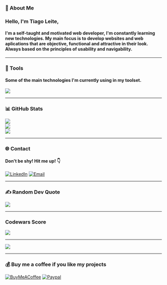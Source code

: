 ### 💫 About Me

### Hello, I'm Tiago Leite, 

#### I'm a self-taught and motivated web developer, I'm constantly learning new technologies. My main focus is to develop websites and web aplications that are objective, functional and attractive in their look. Always based on the principles of usability and navigability.

---

### 🔧 Tools

#### Some of the main technologies I'm currently using in my toolset.

![](https://skillicons.dev/icons?i=react,redux,js,ts,html,css,figma,sass,bootstrap,tailwind,firebase,jest,regex,git&perline=7)

---

### 📊 GitHub Stats

![](https://github-readme-stats.vercel.app/api?username=tiagocreator&theme=react&hide_border=true&include_all_commits=true&count_private=true&hide=prs,contribs)<br/>
![](https://github-readme-streak-stats.herokuapp.com/?user=tiagocreator&theme=react&hide_border=true)<br/>
![](https://github-readme-stats.vercel.app/api/top-langs/?username=tiagocreator&theme=react&hide_border=true&include_all_commits=true&count_private=false&layout=compact)

---

### 🌐 Contact

#### Don't be shy! Hit me up! 👇

[![LinkedIn](https://img.shields.io/badge/LinkedIn-%230077B5.svg?logo=linkedin&logoColor=white)](https://linkedin.com/in/tiagocreator)
[![Email](https://img.shields.io/badge/Email-C5221F.svg?logo=gmail&logoColor=white)](mailto:contato@tiagocreator.com)

---

### ✍️ Random Dev Quote

![](https://quotes-github-readme.vercel.app/api?type=horizontal&theme=merko)

---

### Codewars Score

![](https://www.codewars.com/users/tiagocreator/badges/large)

---

![](https://komarev.com/ghpvc/?username=tiagocreator&style=for-the-badge&color=437FFF)

---

### 💰 Buy me a coffee if you like my projects

[![BuyMeACoffee](https://img.shields.io/badge/Buy%20Me%20a%20Coffee-ffdd00?style=for-the-badge&logo=buy-me-a-coffee&logoColor=black)](https://buymeacoffee.com/tiagocreator)
[![Paypal](https://img.shields.io/badge/paypal-3951ba?style=for-the-badge&logo=paypal&logoColor=white)](https://www.paypal.com/donate/?hosted_button_id=ABBNW83ARPUXY)
